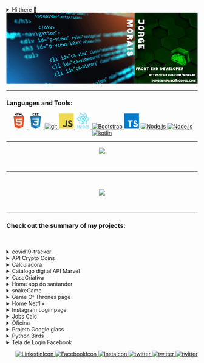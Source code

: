 
<details>
  
 <summary> Hi there 👋</summary>

![](https://komarev.com/ghpvc/?username=Mopanc&label=PROFILE+VIEWS)
  
</details>




 <img src="MarketingSpecialist.jpg" alt="My cool screenshot"/>
 
 <hr>
 
 <h3 align="left">Languages and Tools:</h3>
<p align="center"> 
  <a href="https://www.w3.org/html/" target="_blank"> 
    <img src="https://raw.githubusercontent.com/devicons/devicon/master/icons/html5/html5-original-wordmark.svg" alt="html5" width="40" height="40"/> 
  </a> 
  <a href="https://www.w3schools.com/css/" target="_blank"> 
    <img src="https://raw.githubusercontent.com/devicons/devicon/master/icons/css3/css3-original-wordmark.svg" alt="css3" width="40" height="40"/> 
  </a>  
  <a href="https://git-scm.com/" target="_blank"> 
    <img src="https://www.vectorlogo.zone/logos/git-scm/git-scm-icon.svg" alt="git" width="40" height="40"/> 
  </a> 
  <a href="https://developer.mozilla.org/en-US/docs/Web/JavaScript" target="_blank"> 
    <img src="https://raw.githubusercontent.com/devicons/devicon/master/icons/javascript/javascript-original.svg" alt="javascript" width="40" height="40"/>  
  <a href="https://reactjs.org/" target="_blank"> 
    <img src="https://raw.githubusercontent.com/devicons/devicon/master/icons/react/react-original-wordmark.svg" alt="react" width="40" height="40"/> 
  </a>
  <a href="https://getbootstrap.com/" target="_blank"> 
    <img src="https://www.vectorlogo.zone/logos/getbootstrap/getbootstrap-icon.svg" alt="Bootstrap" width="40" height="40"/> 
  </a>
  <a href="https://www.typescriptlang.org/" target="_blank"> 
    <img src="https://raw.githubusercontent.com/devicons/devicon/master/icons/typescript/typescript-original.svg" alt="typescript" width="40" height="40"/> 
  </a> 
  <a href="https://www.nodejs.org/" target="_blank"> 
    <img src="https://www.vectorlogo.zone/logos/nodejs/nodejs-icon.svg" alt="Node.js" width="40" height="40"/> 
  </a>
  <a href="https://www.nodejs.org/" target="_blank"> 
    <img src="https://www.vectorlogo.zone/logos/jquery/jquery-vertical.svg" alt="Node.js" width="40" height="40"/> 
  </a>
    <a href="https://kotlinlang.org/" target="_blank"> 
    <img src="https://www.vectorlogo.zone/logos/kotlinlang/kotlinlang-icon.svg" alt="kotlin" width="40" height="40"/> 
  </a>
</p>

  <hr>



<!--
**Mopanc/Mopanc** is a ✨ _special_ ✨ repository because its `README.md` (this file) appears on your GitHub profile.

Here are some ideas to get you started:

- 🔭 I’m currently working on ...
- 🌱 I’m currently learning ...
- 👯 I’m looking to collaborate on ...
- 🤔 I’m looking for help with ...

- 📫 How to reach me: ...
- 😄 Pronouns: ...
- ⚡ Fun fact: ...
-->

<p align="center">
  <img align="center" src="https://github-readme-stats.vercel.app/api?username=mopanc&show_icons=true&theme=dark">
</p>
<br/>


<hr>

<br/>
<p align="center">
  <img align="center" height="190" src="https://github-readme-stats.anuraghazra1.vercel.app/api/top-langs/?username=mopanc&langs_count=10&layout=compact&theme=dark" />
</p>
<br/>
<!--
<p align="center"> 
  <a href="https://linkedin.com/in/jorge-mopanc" target="_blank">
    <img align="center" src="https://cdn.jsdelivr.net/npm/simple-icons@3.0.1/icons/linkedin.svg" alt="mopanc" height="35" width="35" />
</p>
-->

<hr>


<h3 align="left">
  Check out the summary of my projects:
</h3>

<br>
<br>

<details>

  <summary>covid19-tracker</summary>
  
  
  | Title | Languages and Tools | Description 
  | :---: | :---: | :---: |
  | Covid19-tracker | JavaScript/Html5 | Projeto Web utilizando React consumindo uma api para rastreio dos dados do covid19 pelo mundo

  
</details>

<details>

  <summary>API Crypto Coins</summary>
  
  
  | Title | Languages and Tools | Description 
  | :---: | :---: | :---: |
  | API Crypto Coins | JavaScript/Html5/Css3 | Projeto Web utilizando a API Coin Market Cap

  
</details>

<details>

<summary>Calculadora</summary>
  
  
  | Title | Languages and Tools | Description 
  | :---: | :---: | :---: |
  | Calc | Html5/Css3 | Projeto simplificado de uma calculadora

  
</details>

<details>

<summary>Catálogo digital API Marvel</summary>
  
  
  | Title | Languages and Tools | Description
  | :---: | :---: | :---: |
  | Catálogo digital Marvel | JavaScript/Html5/Css3/Bootstrap | O app connsiste numa pagina web básica consumindo a API da Marvel trazendo a tela de quadrinhos e o título!

  
</details>

<details>

<summary>CasaCriativa</summary>
  
  
  | Title | Languages and Tools | Description
  | :---: | :---: | :---: |
  | Ideias para a crise | Nodejs/Express/Nunjucks/Sqlite3 | A application to add some ideas that you thought into the lockdown of the pandemic

  
</details>

<details>

<summary>Home app do santander</summary>
  
  
  | Title | Languages and Tools | Description
  | :---: | :---: | :---: |
  | SantanderDevWeek | Kotlin | Página home do app Santander funcionando de forma responsiva!

  
</details>

<details>

<summary>snakeGame</summary>
  
  
  | Title | Languages and Tools | Description
  | :---: | :---: | :---: |
  | snakeGame | JavaScript/Html5/Css3 | Recriando o jogo da cobrinha

  
</details>

<details>

<summary>Game Of Thrones page</summary>
  
  
  | Title | Languages and Tools | Description
  | :---: | :---: | :---: |
  | Game Of Thrones page | Jquery/Html5/Css3 | Página web responsiva da série Game Of Thrones todas as capas das temporadas funcionando em carrosel!


  
</details>

<details>

<summary>Home Netflix</summary>
  
  
  | Title | Languages and Tools | Description
  | :---: | :---: | :---: |
  | Interface Netflix | JavaScript/Html5/Css3 | Recriando a tela home da Netflix

  
</details>

<details>

<summary>Instagram Login page</summary>
  
  
  | Title | Languages and Tools | Description
  | :---: | :---: | :---: |
  | Instagram Login page | Html5/Css3 | Página de login do instagram simplificada funcionando de forma responsiva!

  
</details>

<details>

<summary>Jobs Calc</summary>
  
  
  | Title | Languages and Tools | Description
  | :---: | :---: | :---: |
  | Calculadora de Jobs Freelance | JavaScript/Html5/Css3/Node.js/Ejs/Express/Sqlite | O JobsCalc é uma aplicação de estimativa de cálculo para projetos freelancer, onde é possível cadastrar e excluir jobs (projetos), obtendo uma estimativa de custo de cada job. Além disso, é possível traçar o valor da hora da pessoa que estará usando o sistema 💰

  
</details>

<details>

<summary>Oficina</summary>
  
  
  | Title | Languages and Tools | Description
  | :---: | :---: | :---: |
  | Oficina | Node.js/React/AntTd/JsonServer | The application is for a mechanical workshop of providing services, with two main functions: End user can through a simple web page schedule services for your vehicle. The administrator user (does not contain login) will be able to manage the types of service that the workshop offers and manage the services already scheduled.

  
</details>

<details>
  

<summary>Projeto Google glass</summary>
  
  
  | Title | Languages and Tools | Description
  | :---: | :---: | :---: |
  | Projeto Google glass | Html5/Css3/JavaScript | Projeto de uma landing page sobre tecnologia!

  
</details>


<details>

<summary>Python Birds</summary>
  
  
  | Title | Languages and Tools | Description
  | :---: | :---: | :---: |
  | Angry Birds Simplificado | Python | Versão simples do jogo Angry Birds. Ela não contém replay nem reset, de forma que o jogo não pode retroceder.

  
</details>

<details>

<summary>Tela de Login Facebook</summary>
  
  
  | Title | Languages and Tools | Description
  | :---: | :---: | :---: |
  | Facebook login | Html5/Css3 | Tela de login da página do Facebook

  
</details>


<p align="right">
  <a href="https://www.linkedin.com/in/jorge-mopanc/" target="_blank"> 
    <img src="https://www.vectorlogo.zone/logos/linkedin/linkedin-icon.svg" alt="LinkedinIcon" width="40" height="40"/> 
  </a> 
  <a href="https://www.facebook.com/jorgemopanc" target="_blank"> 
    <img src="https://www.vectorlogo.zone/logos/facebook/facebook-icon.svg" alt="FacebookIcon" width="40" height="40"/> 
  </a> 
   <a href="https://www.instagram.com/jorgemopanc/" target="_blank"> 
    <img src="https://www.vectorlogo.zone/logos/instagram/instagram-icon.svg" alt="InstaIcon" width="40" height="40"/> 
  </a>
   <a href="https://twitter.com/JorgeMo56542670" target="_blank"> 
    <img src="https://www.vectorlogo.zone/logos/twitter/twitter-icon.svg" alt="twitter" width="40" height="40"/> 
  </a>
  <a href="https://mopanc.github.io/" target="_blank"> 
    <img src="https://www.vectorlogo.zone/logos/developerhubio/developerhubio-icon.svg" alt="twitter" width="40" height="40"/> 
  </a>
   <a href="https://codepen.io/mopanc" target="_blank"> 
    <img src="https://www.vectorlogo.zone/logos/codepen/codepen-tile.svg" alt="twitter" width="40" height="40"/> 
  </a>
  
 </p>


